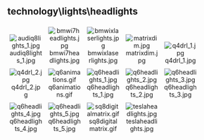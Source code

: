 ## technology\lights\headlights
<div class="col" style="display: inline-block; width: 16.66%; padding: 5px; box-sizing: border-box; text-align: center;">
<img src="https://media.evkx.net/multimedia/technology/lights/headlights/audiq8lights_1_xst.jpg" class="img-thumbnail" alt="audiq8lights_1.jpg">
audiq8lights_1.jpg
</div>
<div class="col" style="display: inline-block; width: 16.66%; padding: 5px; box-sizing: border-box; text-align: center;">
<img src="https://media.evkx.net/multimedia/technology/lights/headlights/bmwi7headlights_xst.jpg" class="img-thumbnail" alt="bmwi7headlights.jpg">
bmwi7headlights.jpg
</div>
<div class="col" style="display: inline-block; width: 16.66%; padding: 5px; box-sizing: border-box; text-align: center;">
<img src="https://media.evkx.net/multimedia/technology/lights/headlights/bmwixlaserlights_xst.jpg" class="img-thumbnail" alt="bmwixlaserlights.jpg">
bmwixlaserlights.jpg
</div>
<div class="col" style="display: inline-block; width: 16.66%; padding: 5px; box-sizing: border-box; text-align: center;">
<img src="https://media.evkx.net/multimedia/technology/lights/headlights/matrixdim_xst.jpg" class="img-thumbnail" alt="matrixdim.jpg">
matrixdim.jpg
</div>
<div class="col" style="display: inline-block; width: 16.66%; padding: 5px; box-sizing: border-box; text-align: center;">
<img src="https://media.evkx.net/multimedia/technology/lights/headlights/q4drl_1_xst.jpg" class="img-thumbnail" alt="q4drl_1.jpg">
q4drl_1.jpg
</div>
<div class="col" style="display: inline-block; width: 16.66%; padding: 5px; box-sizing: border-box; text-align: center;">
<img src="https://media.evkx.net/multimedia/technology/lights/headlights/q4drl_2_xst.jpg" class="img-thumbnail" alt="q4drl_2.jpg">
q4drl_2.jpg
</div>
<div class="col" style="display: inline-block; width: 16.66%; padding: 5px; box-sizing: border-box; text-align: center;">
<img src="https://media.evkx.net/multimedia/technology/lights/headlights/q6animations_xst.gif" class="img-thumbnail" alt="q6animations.gif">
q6animations.gif
</div>
<div class="col" style="display: inline-block; width: 16.66%; padding: 5px; box-sizing: border-box; text-align: center;">
<img src="https://media.evkx.net/multimedia/technology/lights/headlights/q6headlights_1_xst.jpg" class="img-thumbnail" alt="q6headlights_1.jpg">
q6headlights_1.jpg
</div>
<div class="col" style="display: inline-block; width: 16.66%; padding: 5px; box-sizing: border-box; text-align: center;">
<img src="https://media.evkx.net/multimedia/technology/lights/headlights/q6headlights_2_xst.jpg" class="img-thumbnail" alt="q6headlights_2.jpg">
q6headlights_2.jpg
</div>
<div class="col" style="display: inline-block; width: 16.66%; padding: 5px; box-sizing: border-box; text-align: center;">
<img src="https://media.evkx.net/multimedia/technology/lights/headlights/q6headlights_3_xst.jpg" class="img-thumbnail" alt="q6headlights_3.jpg">
q6headlights_3.jpg
</div>
<div class="col" style="display: inline-block; width: 16.66%; padding: 5px; box-sizing: border-box; text-align: center;">
<img src="https://media.evkx.net/multimedia/technology/lights/headlights/q6headlights_4_xst.jpg" class="img-thumbnail" alt="q6headlights_4.jpg">
q6headlights_4.jpg
</div>
<div class="col" style="display: inline-block; width: 16.66%; padding: 5px; box-sizing: border-box; text-align: center;">
<img src="https://media.evkx.net/multimedia/technology/lights/headlights/q6headlights_5_xst.jpg" class="img-thumbnail" alt="q6headlights_5.jpg">
q6headlights_5.jpg
</div>
<div class="col" style="display: inline-block; width: 16.66%; padding: 5px; box-sizing: border-box; text-align: center;">
<img src="https://media.evkx.net/multimedia/technology/lights/headlights/sq8digitalmatrix_xst.gif" class="img-thumbnail" alt="sq8digitalmatrix.gif">
sq8digitalmatrix.gif
</div>
<div class="col" style="display: inline-block; width: 16.66%; padding: 5px; box-sizing: border-box; text-align: center;">
<img src="https://media.evkx.net/multimedia/technology/lights/headlights/teslaheadlights_xst.jpg" class="img-thumbnail" alt="teslaheadlights.jpg">
teslaheadlights.jpg
</div>
